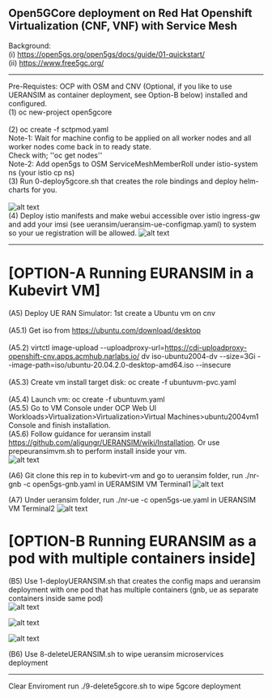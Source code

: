 ## Open5GCore deployment on Red Hat Openshift Virtualization (CNF, VNF) with Service Mesh<br>
Background: <br>
(i) https://open5gs.org/open5gs/docs/guide/01-quickstart/ <br>
(ii) https://www.free5gc.org/ <br>

----

Pre-Requistes: OCP with OSM and CNV (Optional, if you like to use UERANSIM as container deployment, see Option-B below) installed and configured.<br>
(1) oc new-project open5gcore<br><br>
(2) oc create -f sctpmod.yaml<br>
Note-1: Wait for machine config to be applied on all worker nodes and all worker nodes come back in to ready state.<br>
Check with; ''oc get nodes'' <br>
Note-2: Add open5gs to OSM ServiceMeshMemberRoll under istio-system ns (your istio cp ns)<br>
(3) Run 0-deploy5gcore.sh that creates the role bindings and deploy helm-charts for you. <br><br>
![alt text](https://raw.githubusercontent.com/fenar/cnvopen5gcore/main/pics/Open5GCoreServiceMesh2.png)<br>
(4) Deploy istio manifests and make webui accessible over istio ingress-gw and add your imsi (see ueransim/ueransim-ue-configmap.yaml) to system so your ue registration will be allowed.
![alt text](https://raw.githubusercontent.com/fenar/cnvopen5gcore/main/pics/Open5GSWebUI.png)<br>

----

# [OPTION-A Running EURANSIM in a Kubevirt VM]
(A5) Deploy UE RAN Simulator: 1st create a Ubuntu vm on cnv <br><br>
(A5.1) Get iso from https://ubuntu.com/download/desktop <br><br>
(A5.2) virtctl image-upload --uploadproxy-url=https://cdi-uploadproxy-openshift-cnv.apps.acmhub.narlabs.io/ dv iso-ubuntu2004-dv --size=3Gi --image-path=iso/ubuntu-20.04.2.0-desktop-amd64.iso --insecure <br><br>
(A5.3) Create vm install target disk:  oc create -f ubuntuvm-pvc.yaml <br><br>
(A5.4) Launch vm: oc create -f ubuntuvm.yaml <br>
(A5.5) Go to VM Console under OCP Web UI Workloads>Virtualization>Virtualization>Virtual Machines>ubuntu2004vm1 Console and finish installation.<br>
(A5.6) Follow guidance for ueransim install https://github.com/aligungr/UERANSIM/wiki/Installation. 
Or use prepeuransimvm.sh to perform install inside your vm.<br>
![alt text](https://raw.githubusercontent.com/fenar/cnvopen5gcore/main/pics/UERANSIM2.png)<br>

(A6) Git clone this rep in to kubevirt-vm and go to ueransim folder, run ./nr-gnb -c open5gs-gnb.yaml in UERAMSIM VM Terminal1 
![alt text](https://raw.githubusercontent.com/fenar/cnvopen5gcore/main/pics/ueransim-gnb2.png)<br>

(A7) Under ueransim folder, run ./nr-ue -c open5gs-ue.yaml in UERANSIM VM Terminal2
![alt text](https://raw.githubusercontent.com/fenar/cnvopen5gcore/main/pics/ueransim-ue2.png)<br>

# [OPTION-B Running EURANSIM as a pod with multiple containers inside] 
(B5) Use 1-deployUERANSIM.sh that creates the config maps and ueransim deployment with one pod that has multiple containers (gnb, ue as separate containers inside same pod) <br>
![alt text](https://raw.githubusercontent.com/fenar/cnvopen5gcore/main/pics/ueransim-pod.png)<br>

![alt text](https://raw.githubusercontent.com/fenar/cnvopen5gcore/main/pics/ueransim-gnb-cont.png)<br>

![alt text](https://raw.githubusercontent.com/fenar/cnvopen5gcore/main/pics/ueransim-ue-cont.png)<br>

(B6) Use 8-deleteUERANSIM.sh to wipe ueransim microservices deployment

----

Clear Enviroment run ./9-delete5gcore.sh to wipe 5gcore deployment<br> 
